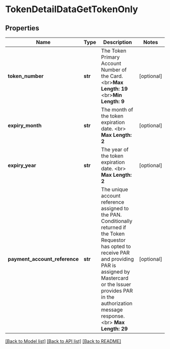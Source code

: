 # TokenDetailDataGetTokenOnly

## Properties
Name | Type | Description | Notes
------------ | ------------- | ------------- | -------------
**token_number** | **str** | The Token Primary Account Number of the Card.  &lt;br&gt;__Max Length: 19__ &lt;br&gt;__Min Length: 9__  | [optional] 
**expiry_month** | **str** | The month of the token expiration date. &lt;br&gt; __Max Length: 2__  | [optional] 
**expiry_year** | **str** | The year of the token expiration date. &lt;br&gt; __Max Length: 2__  | [optional] 
**payment_account_reference** | **str** | The unique account reference assigned to the PAN. Conditionally returned if the Token Requestor has opted to receive PAR and providing PAR is assigned by Mastercard or the Issuer provides PAR in the authorization message response. &lt;br&gt;    __Max Length: 29__  | [optional] 

[[Back to Model list]](../README.md#documentation-for-models) [[Back to API list]](../README.md#documentation-for-api-endpoints) [[Back to README]](../README.md)


